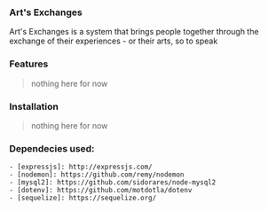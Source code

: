### Art's Exchanges

Art's Exchanges is a system that brings people together through the exchange of their experiences - or their arts, so to speak

### Features
> nothing here for now
### Installation
> nothing here for now

### Dependecies used:

```ssh 
- [expressjs]: http://expressjs.com/
- [nodemon]: https://github.com/remy/nodemon
- [mysql2]: https://github.com/sidorares/node-mysql2
- [dotenv]: https://github.com/motdotla/dotenv
- [sequelize]: https://sequelize.org/
```

